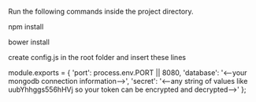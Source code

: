 Run the following commands inside the project directory.

npm install

bower install

create config.js in the root folder and insert these lines

module.exports = {
    'port': process.env.PORT || 8080,
    'database': '<--your mongodb connection information-->',
    'secret': '<--any string of values like uubYhhggs556hHVj so your token can be encrypted and decrypted-->'
};